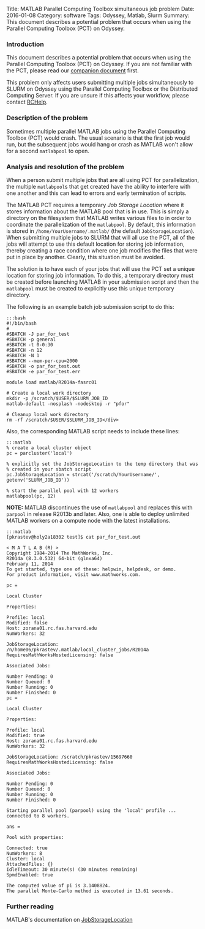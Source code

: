 Title: MATLAB Parallel Computing Toolbox simultaneous job problem
Date: 2016-01-08
Category: software
Tags: Odyssey, Matlab, Slurm
Summary: This document describes a potential problem that occurs when using the Parallel Computing Toolbox (PCT) on Odyssey.

### Introduction
This document describes a potential problem that occurs when using the Parallel Computing Toolbox (PCT) on Odyssey. If you are not familiar with the PCT, please read our [companion document](matlab-parallel-pct-and-dcs.html) first.

This problem only affects users submitting multiple jobs simultaneously to SLURM on Odyssey using the Parallel Computing Toolbox or the Distributed Computing Server. If you are unsure if this affects your workflow, please contact [RCHelp](rchelp>).

### Description of the problem
Sometimes multiple parallel MATLAB jobs using the Parallel Computing Toolbox (PCT) would crash. The usual scenario is that the first job would run, but the subsequent jobs would hang or crash as MATLAB won't allow for a second `matlabpool` to open.

### Analysis and resolution of the problem
When a person submit multiple jobs that are all using PCT for parallelization, the multiple `matlabpool`s that get created have the ability to interfere with one another and this can lead to errors and early termination of scripts.

The MATLAB PCT requires a temporary *Job Storage Location* where it stores information about the MATLAB pool that is in use. This is simply a directory on the filesystem that MATLAB writes various files to in order to coordinate the parallelization of the `matlabpool`. By default, this information is stored in `/home/YourUsername/.matlab/` (the default `JobStorageLocation`). When submitting multiple jobs to SLURM that will all use the PCT, all of the jobs will attempt to use this default location for storing job information, thereby creating a race condition where one job modifies the files that were put in place by another. Clearly, this situation must be avoided.

The solution is to have each of your jobs that will use the PCT set a unique location for storing job information. To do this, a temporary directory must be created before launching MATLAB in your submission script and then the `matlabpool` must be created to explicitly use this unique temporary directory.

The following is an example batch job submission script to do this:

    :::bash
    #!/bin/bash
    #
    #SBATCH -J par_for_test
    #SBATCH -p general
    #SBATCH -t 0-0:30
    #SBATCH -n 12
    #SBATCH -N 1
    #SBATCH --mem-per-cpu=2000
    #SBATCH -o par_for_test.out
    #SBATCH -e par_for_test.err

    module load matlab/R2014a-fasrc01

    # Create a local work directory
    mkdir -p /scratch/$USER/$SLURM_JOB_ID
    matlab-default -nosplash -nodesktop -r "pfor"

    # Cleanup local work directory
    rm -rf /scratch/$USER/$SLURM_JOB_ID</div>

Also, the corresponding MATLAB script needs to include these lines:

    :::matlab
    % create a local cluster object
    pc = parcluster('local')
    
    % explicitly set the JobStorageLocation to the temp directory that was
    % created in your sbatch script
    pc.JobStorageLocation = strcat('/scratch/YourUsername/', getenv('SLURM_JOB_ID'))
    
    % start the parallel pool with 12 workers
    matlabpool(pc, 12)

**NOTE:** MATLAB discontinues the use of `matlabpool` and replaces this with `parpool` in release R2013b and later. Also, one is able to deploy unlimited MATLAB workers on a compute node with the latest installations.

    :::matlab
    [pkrastev@holy2a18302 test]$ cat par_for_test.out
     
    < M A T L A B (R) >
    Copyright 1984-2014 The MathWorks, Inc.
    R2014a (8.3.0.532) 64-bit (glnxa64)
    February 11, 2014
    To get started, type one of these: helpwin, helpdesk, or demo.
    For product information, visit www.mathworks.com.
     
    pc =
     
    Local Cluster
     
    Properties:
     
    Profile: local
    Modified: false
    Host: zorana01.rc.fas.harvard.edu
    NumWorkers: 32
     
    JobStorageLocation: /n/home06/pkrastev/.matlab/local_cluster_jobs/R2014a
    RequiresMathWorksHostedLicensing: false
     
    Associated Jobs:
     
    Number Pending: 0
    Number Queued: 0
    Number Running: 0
    Number Finished: 0
    pc =
     
    Local Cluster
     
    Properties:
     
    Profile: local
    Modified: true
    Host: zorana01.rc.fas.harvard.edu
    NumWorkers: 32
     
    JobStorageLocation: /scratch/pkrastev/15697660
    RequiresMathWorksHostedLicensing: false
     
    Associated Jobs:
     
    Number Pending: 0
    Number Queued: 0
    Number Running: 0
    Number Finished: 0
     
    Starting parallel pool (parpool) using the 'local' profile ... connected to 8 workers.
     
    ans =
     
    Pool with properties:
     
    Connected: true
    NumWorkers: 8
    Cluster: local
    AttachedFiles: {}
    IdleTimeout: 30 minute(s) (30 minutes remaining)
    SpmdEnabled: true
     
    The computed value of pi is 3.1408824.
    The parallel Monte-Carlo method is executed in 13.61 seconds.


### Further reading
MATLAB's documentation on [JobStorageLocation](http://www.mathworks.com/help/distcomp/parallel.cluster.html)

